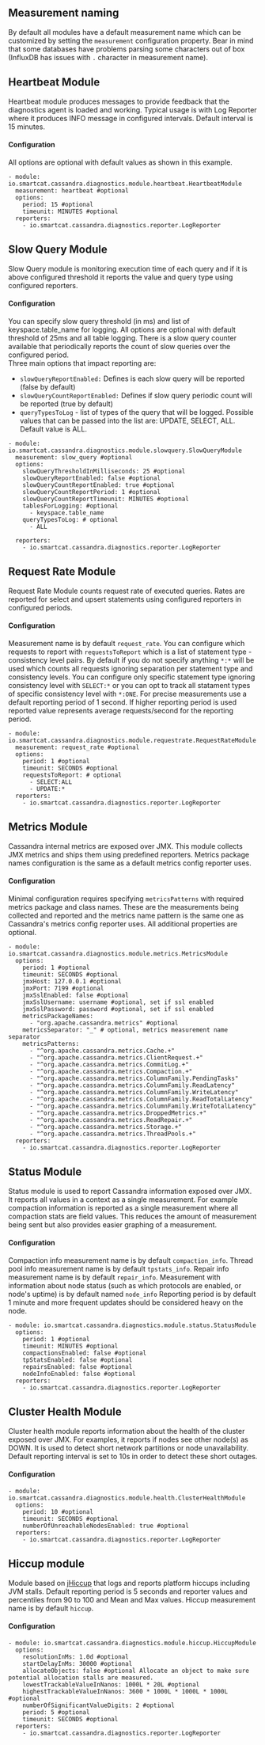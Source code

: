 ## Measurement naming

By default all modules have a default measurement name which can be customized by setting the `measurement` configuration property. Bear in mind that some databases have problems parsing some characters out of box (InfluxDB has issues with `.` character in measurement name).

## Heartbeat Module

Heartbeat module produces messages to provide feedback that the diagnostics agent is loaded and working. Typical usage is with Log Reporter where it produces INFO message in configured intervals.
Default interval is 15 minutes.

#### Configuration

All options are optional with default values as shown in this example.

```
- module: io.smartcat.cassandra.diagnostics.module.heartbeat.HeartbeatModule
  measurement: heartbeat #optional
  options:
    period: 15 #optional
    timeunit: MINUTES #optional
  reporters:
    - io.smartcat.cassandra.diagnostics.reporter.LogReporter
```

## Slow Query Module

Slow Query module is monitoring execution time of each query and if it is above configured threshold it reports the value and query type using configured reporters.

#### Configuration

You can specify slow query threshold (in ms) and list of keyspace.table_name for logging. All options are optional with default threshold of 25ms and all table logging.
There is a slow query counter available that periodically reports the count of slow queries over the configured period.   
Three main options that impact reporting are:
* `slowQueryReportEnabled:` Defines is each slow query will be reported (false by default)
* `slowQueryCountReportEnabled:` Defines if slow query periodic count will be reported (true by default)
* `queryTypesToLog` - list of types of the query that will be logged. Possible values that can be passed into the list are: UPDATE, SELECT, ALL. Default value is ALL.

```
- module: io.smartcat.cassandra.diagnostics.module.slowquery.SlowQueryModule
  measurement: slow_query #optional
  options:
    slowQueryThresholdInMilliseconds: 25 #optional
    slowQueryReportEnabled: false #optional
    slowQueryCountReportEnabled: true #optional
    slowQueryCountReportPeriod: 1 #optional
    slowQueryCountReportTimeunit: MINUTES #optional
    tablesForLogging: #optional
      - keyspace.table_name
    queryTypesToLog: # optional
      - ALL
      
  reporters:
    - io.smartcat.cassandra.diagnostics.reporter.LogReporter
```

## Request Rate Module

Request Rate Module counts request rate of executed queries. Rates are reported for select and upsert statements using configured reporters in configured periods.

#### Configuration

Measurement name is by default `request_rate`. You can configure which requests to report with `requestsToReport` which is a list of statement type - consistency level pairs. By default if you do not specify anything `*:*` will be used which counts all requests ignoring separation per statement type and consistency levels. You can configure only specific statement type ignoring consistency level with `SELECT:*` or you can opt to track all statament types of specific consistency level with `*:ONE`. For precise measurements use a default reporting period of 1 second. If higher reporting period is used reported value represents average requests/second for the reporting period.

```
- module: io.smartcat.cassandra.diagnostics.module.requestrate.RequestRateModule
  measurement: request_rate #optional
  options:
    period: 1 #optional
    timeunit: SECONDS #optional
    requestsToReport: # optional
      - SELECT:ALL
      - UPDATE:*
  reporters:
    - io.smartcat.cassandra.diagnostics.reporter.LogReporter
```

## Metrics Module

Cassandra internal metrics are exposed over JMX. This module collects JMX metrics and ships them using predefined reporters. Metrics package names configuration is the same as a default metrics config reporter uses.

#### Configuration

Minimal configuration requires specifying `metricsPatterns` with required metrics package and class names. These are the measurements being collected and reported and the metrics name pattern is the same one as Cassandra's metrics config reporter uses. All additional properties are optional. 

```
- module: io.smartcat.cassandra.diagnostics.module.metrics.MetricsModule
  options:
    period: 1 #optional
    timeunit: SECONDS #optional
    jmxHost: 127.0.0.1 #optional
    jmxPort: 7199 #optional
    jmxSslEnabled: false #optional
    jmxSslUsername: username #optional, set if ssl enabled
    jmxSslPassword: password #optional, set if ssl enabled
    metricsPackageNames:
      - "org.apache.cassandra.metrics" #optional
    metricsSeparator: "_" # optional, metrics measurement name separator
    metricsPatterns:
      - "^org.apache.cassandra.metrics.Cache.+"
      - "^org.apache.cassandra.metrics.ClientRequest.+"
      - "^org.apache.cassandra.metrics.CommitLog.+"
      - "^org.apache.cassandra.metrics.Compaction.+"
      - "^org.apache.cassandra.metrics.ColumnFamily.PendingTasks"
      - "^org.apache.cassandra.metrics.ColumnFamily.ReadLatency"
      - "^org.apache.cassandra.metrics.ColumnFamily.WriteLatency"
      - "^org.apache.cassandra.metrics.ColumnFamily.ReadTotalLatency"
      - "^org.apache.cassandra.metrics.ColumnFamily.WriteTotalLatency"
      - "^org.apache.cassandra.metrics.DroppedMetrics.+"
      - "^org.apache.cassandra.metrics.ReadRepair.+"
      - "^org.apache.cassandra.metrics.Storage.+"
      - "^org.apache.cassandra.metrics.ThreadPools.+"
  reporters:
    - io.smartcat.cassandra.diagnostics.reporter.LogReporter
```

## Status Module

Status module is used to report Cassandra information exposed over JMX. It reports all values in a context as a single measurement. For example compaction information is reported as a single measurement where all compaction stats are field values. This reduces the amount of measurement being sent but also provides easier graphing of a measurement.

#### Configuration

Compaction info measurement name is by default `compaction_info`.
Thread pool info measurement name is by default `tpstats_info`.
Repair info measurement name is by default `repair_info`.
Measurement with information about node status (such as which protocols are enabled, or node's uptime) is by default named `node_info`
Reporting period is by default 1 minute and more frequent updates should be considered heavy on the node.

```
- module: io.smartcat.cassandra.diagnostics.module.status.StatusModule
  options:
    period: 1 #optional
    timeunit: MINUTES #optional
    compactionsEnabled: false #optional
    tpStatsEnabled: false #optional
    repairsEnabled: false #optional
    nodeInfoEnabled: false #optional
  reporters:
    - io.smartcat.cassandra.diagnostics.reporter.LogReporter
```

## Cluster Health Module

Cluster health module reports information about the health of the cluster exposed over JMX. For examples, it reports if nodes see other node(s) as DOWN. It is used to detect short network partitions or node unavailability.
Default reporting interval is set to 10s in order to detect these short outages.

#### Configuration

```
- module: io.smartcat.cassandra.diagnostics.module.health.ClusterHealthModule
  options:
    period: 10 #optional
    timeunit: SECONDS #optional
    numberOfUnreachableNodesEnabled: true #optional
  reporters:
    - io.smartcat.cassandra.diagnostics.reporter.LogReporter
```

## Hiccup module

Module based on [jHiccup](https://github.com/giltene/jHiccup) that logs and reports platform hiccups including JVM stalls. Default reporting period is 5 seconds and reporter values and percentiles from 90 to 100 and Mean and Max values.
Hiccup measurement name is by default `hiccup`.

#### Configuration

```
- module: io.smartcat.cassandra.diagnostics.module.hiccup.HiccupModule
  options:
    resolutionInMs: 1.0d #optional
    startDelayInMs: 30000 #optional
    allocateObjects: false #optional Allocate an object to make sure potential allocation stalls are measured.
    lowestTrackableValueInNanos: 1000L * 20L #optional
    highestTrackableValueInNanos: 3600 * 1000L * 1000L * 1000L #optional
    numberOfSignificantValueDigits: 2 #optional
    period: 5 #optional
    timeunit: SECONDS #optional
  reporters:
    - io.smartcat.cassandra.diagnostics.reporter.LogReporter
```

